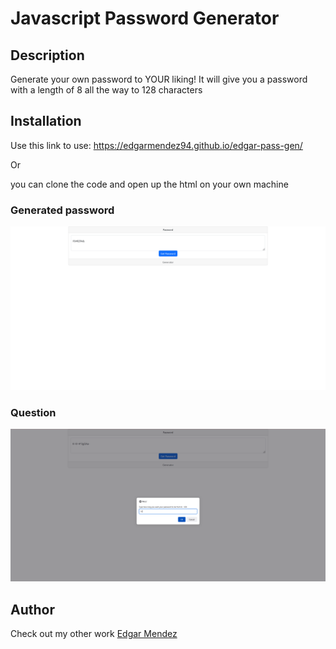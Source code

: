 # Javascript Password Generator 

## Description
Generate your own password to YOUR liking! It will give you a password with a length of 8 all the way to 128 characters

## Installation
Use this link to use: https://edgarmendez94.github.io/edgar-pass-gen/

Or 

you can clone the code and open up the html on your own machine


### Generated password
![screenshot](/assets/images/Screenshot%202022-07-18%20at%2020-50-56%20Password%20Generator.png)

### Question
![screenshot](/assets/images/222.png)

## Author
Check out my other work
[Edgar Mendez](https://github.com/edgarmendez94)